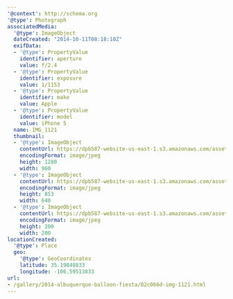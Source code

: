 ```yaml
---
'@context': http://schema.org
'@type': Photograph
associatedMedia:
  '@type': ImageObject
  dateCreated: "2014-10-11T08:18:10Z"
  exifData:
  - '@type': PropertyValue
    identifier: aperture
    value: f/2.4
  - '@type': PropertyValue
    identifier: exposure
    value: 1/1153
  - '@type': PropertyValue
    identifier: make
    value: Apple
  - '@type': PropertyValue
    identifier: model
    value: iPhone 5
  name: IMG_1121
  thumbnail:
  - '@type': ImageObject
    contentUrl: https://dpb587-website-us-east-1.s3.amazonaws.com/asset/gallery/2014-albuquerque-balloon-fiesta/82c066d-img-1121~1280.jpg
    encodingFormat: image/jpeg
    height: 1280
    width: 960
  - '@type': ImageObject
    contentUrl: https://dpb587-website-us-east-1.s3.amazonaws.com/asset/gallery/2014-albuquerque-balloon-fiesta/82c066d-img-1121~640w.jpg
    encodingFormat: image/jpeg
    height: 853
    width: 640
  - '@type': ImageObject
    contentUrl: https://dpb587-website-us-east-1.s3.amazonaws.com/asset/gallery/2014-albuquerque-balloon-fiesta/82c066d-img-1121~200x200.jpg
    encodingFormat: image/jpeg
    height: 200
    width: 200
locationCreated:
  '@type': Place
  geo:
    '@type': GeoCoordinates
    latitude: 35.19848833
    longitude: -106.59513833
url:
- /gallery/2014-albuquerque-balloon-fiesta/82c066d-img-1121.html
---
```

